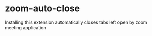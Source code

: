 # zoom-auto-close

Installing this extension automatically closes tabs left open by zoom meeting application
